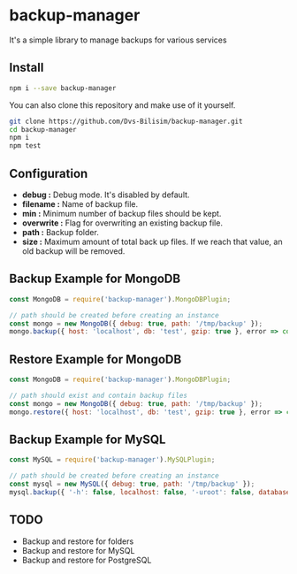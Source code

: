 # backup-manager

It's a simple library to manage backups for various services

## Install

```bash
npm i --save backup-manager
```

You can also clone this repository and make use of it yourself.

```bash
git clone https://github.com/Dvs-Bilisim/backup-manager.git
cd backup-manager
npm i
npm test
```

## Configuration

- **debug       :** Debug mode. It's disabled by default.
- **filename    :** Name of backup file.
- **min         :** Minimum number of backup files should be kept.
- **overwrite   :** Flag for overwriting an existing backup file.
- **path        :** Backup folder.
- **size        :** Maximum amount of total back up files. If we reach that value, an old backup will be removed.

## Backup Example for MongoDB

```js
const MongoDB = require('backup-manager').MongoDBPlugin;

// path should be created before creating an instance
const mongo = new MongoDB({ debug: true, path: '/tmp/backup' });
mongo.backup({ host: 'localhost', db: 'test', gzip: true }, error => console.log(error));
```

## Restore Example for MongoDB

```js
const MongoDB = require('backup-manager').MongoDBPlugin;

// path should exist and contain backup files
const mongo = new MongoDB({ debug: true, path: '/tmp/backup' });
mongo.restore({ host: 'localhost', db: 'test', gzip: true }, error => console.log(error));
```

## Backup Example for MySQL

```js
const MySQL = require('backup-manager').MySQLPlugin;

// path should be created before creating an instance
const mysql = new MySQL({ debug: true, path: '/tmp/backup' });
mysql.backup({ '-h': false, localhost: false, '-uroot': false, databases: 'backup_test' }, error => console.log(error));
```

## TODO

- Backup and restore for folders
- Backup and restore for MySQL
- Backup and restore for PostgreSQL
